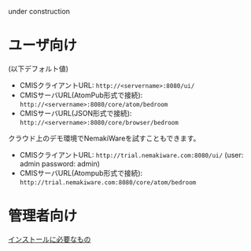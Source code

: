 under construction

# ユーザ向け
(以下デフォルト値)
- CMISクライアントURL: `http://<servername>:8080/ui/`
- CMISサーバURL(AtomPub形式で接続): `http://<servername>:8080/core/atom/bedroom`
- CMISサーバURL(JSON形式で接続): `http://<servername>:8080/core/browser/bedroom`

クラウド上のデモ環境でNemakiWareを試すこともできます。
- CMISクライアントURL: `http://trial.nemakiware.com:8080/ui/` 
(user: admin password: admin)
- CMISサーバURL(Atompub形式で接続): `http://trial.nemakiware.com:8080/core/atom/bedroom`

# 管理者向け
[インストールに必要なもの](https://github.com/aegif/NemakiWare/wiki/%E3%82%A4%E3%83%B3%E3%82%B9%E3%83%88%E3%83%BC%E3%83%AB%E3%81%AB%E5%BF%85%E8%A6%81%E3%81%AA%E3%82%82%E3%81%AE)
